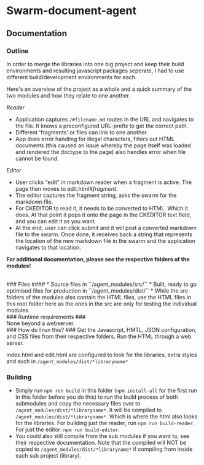 # Swarm-document-agent

## Documentation

### Outline ###

In order to merge the libraries into one big project and keep their build environments and resulting javascript packages seperate, I had to use different build/development environments for each.

Here's an overview of the project as a whole and a quick summary of the two modules and how they relate to one another.

*Reader*
* Application captures ``/#filename.md`` routes in the URL and navigates to the file. It knows a preconfigured URL-prefix to get the correct path.
* Different 'fragments' or files can link to one another.
* App does error handling for illegal characters, filters out HTML documents (this caused an issue whereby the page itself was loaded and rendered the doctype to the page) also handles error when file cannot be found.

*Editor*
* User clicks "edit" in markdown reader when a fragment is active. The page then moves to edit.html#*fragment*.
* The editor captures the fragment string, asks the swarm for the markdown file.
* For CKEDITOR to read it, it needs to be converted to HTML. Which it does. At that point it pops it onto the page in the CKEDITOR text field, and you can edit it as you want.
* At the end, user can click submit and it will post a converted markdown file to the swarm. Once done, it receives back a string that represents the location of the new markdown file in the swarm and the application navigates to that location.

**For additional documentation, please see the respective folders of the modules!**

<br />
### Files ####
* Source files in ``/agent_modules/src/``
* Built, ready to go optimised files for production in ``/agent_modules/dist/``
* While the src folders of the modules also contain the HTML files, use the HTML files in this root folder here as the ones in the src are only for testing the individual modules.

<br />
### Runtime requirements ###
<br />
None beyond a webserver.

<br />
### How do I run this? ###
Get the Javascript, HMTL, JSON configuration, and CSS files from their respective folders.
Run the HTML through a web server.

index.html and edit.html are configured to look for the libraries, extra styles and such in ``/agent_modules/dist/*libraryname*``
<br />

### Building ####
* Simply run ``npm run build`` in this folder (``npm install-all`` for the first run in this folder before you do this) to run the build process of both submodules and copy the necessary files over to ``/agent_modules/dist/*libraryname*``. It will be compiled to ``/agent_modules/dist/*libraryname*``. Which is where the html also looks for the libraries. For building just the reader, run ``npm run build-reader``. For just the editor: ``npm run build-editor``.
* You could also still compile from the sub modules if you want to, see their respective documentation. Note that the compiled will NOT be copied to ``/agent_modules/dist/*libraryname*`` if compiling from inside each sub project (library).
